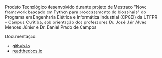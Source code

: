 Produto Tecnológico desenvolvido durante projeto de Mestrado "Novo framework baseado em Python para processamento de biossinais" do Programa em Engenharia Elétrica e Informática Industrial (CPGEI) da UTFPR - Campus Curitiba, sob orientação dos professores Dr. José Jair Alves Mendes Júnior e Dr. Daniel Prado de Campos.

Documentação: 
- [github.io](https://arthurhauer.github.io/OpenBCI_Python_Framework/)
- [readthedocs.io](https://openbci-python-framework.readthedocs.io/)
